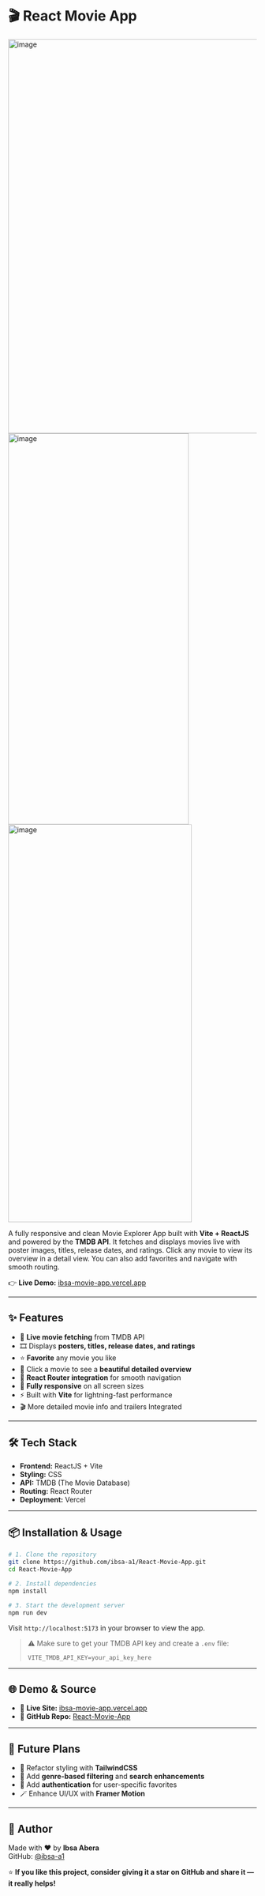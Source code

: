 # 🎬 React Movie App
<img width="1400" height="798" alt="image" src="https://github.com/user-attachments/assets/6983a2f0-9fd4-4c88-8a8d-8233eed420d2" />

<img width="366" height="792" alt="image" src="https://github.com/user-attachments/assets/b8ab1579-97da-4777-983e-28dc544c3527" />
<img width="372" height="805" alt="image" src="https://github.com/user-attachments/assets/6185992e-fd56-44cc-8c05-c345a9d7e09a" />

A fully responsive and clean Movie Explorer App built with **Vite + ReactJS** and powered by the **TMDB API**. It fetches and displays movies live with poster images, titles, release dates, and ratings. Click any movie to view its overview in a detail view. You can also add favorites and navigate with smooth routing.

👉 **Live Demo:** [ibsa-movie-app.vercel.app](https://ibsa-movie-app.vercel.app/)

---

## ✨ Features

- 🔄 **Live movie fetching** from TMDB API  
- 🎞️ Displays **posters, titles, release dates, and ratings**  
- ⭐ **Favorite** any movie you like  
- 📖 Click a movie to see a **beautiful detailed overview**  
- 🔀 **React Router integration** for smooth navigation  
- 📱 **Fully responsive** on all screen sizes  
- ⚡ Built with **Vite** for lightning-fast performance
- 🎬 More detailed movie info and trailers Integrated

---

## 🛠️ Tech Stack

- **Frontend:** ReactJS + Vite  
- **Styling:** CSS  
- **API:** TMDB (The Movie Database)  
- **Routing:** React Router  
- **Deployment:** Vercel  

---

## 📦 Installation & Usage

```bash
# 1. Clone the repository
git clone https://github.com/ibsa-a1/React-Movie-App.git
cd React-Movie-App

# 2. Install dependencies
npm install

# 3. Start the development server
npm run dev
```

Visit `http://localhost:5173` in your browser to view the app.

> ⚠️ Make sure to get your TMDB API key and create a `.env` file:
> ```
> VITE_TMDB_API_KEY=your_api_key_here
> ```

---

## 🌐 Demo & Source

- 🔗 **Live Site:** [ibsa-movie-app.vercel.app](https://ibsa-movie-app.vercel.app/)  
- 📂 **GitHub Repo:** [React-Movie-App](https://github.com/ibsa-a1/React-Movie-App.git)  

---

## 🔮 Future Plans

- 🌈 Refactor styling with **TailwindCSS**  
- 🧠 Add **genre-based filtering** and **search enhancements**  
- 🔐 Add **authentication** for user-specific favorites    
- 🪄 Enhance UI/UX with **Framer Motion**  

---

## 👤 Author

Made with ❤️ by **Ibsa Abera**  
GitHub: [@ibsa-a1](https://github.com/ibsa-a1)

⭐ **If you like this project, consider giving it a star on GitHub and share it — it really helps!**
